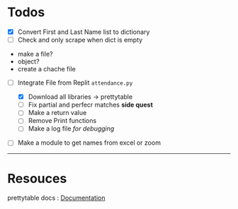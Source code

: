 # Todos

- [X] Convert First and Last Name list to dictionary
- [ ] Check and only scrape when dict is empty

- make a file?
- object?
- create a chache file

- [ ] Integrate File from Replit `attendance.py`
  - [X] Download all libraries -> prettytable
  - [ ] Fix partial and perfecr matches **side quest**
  - [ ] Make a return value
  - [ ] Remove Print functions
  - [ ] Make a log file _for debugging_
- [ ] Make a module to get names from excel or zoom



---

# Resouces

prettytable docs : [Documentation](https://pypi.org/project/prettytable/)
